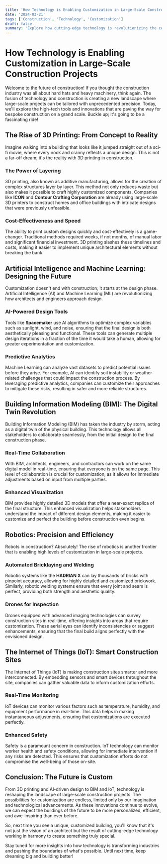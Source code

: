 ```yaml
---
title: 'How Technology is Enabling Customization in Large-Scale Construction Projects'
date: '2024-03-21'
tags: ['Construction', 'Technology', 'Customization']
draft: false
summary: 'Explore how cutting-edge technology is revolutionizing the construction industry by enabling unprecedented levels of customization, from 3D printing to AI-powered design.'
---
```


# How Technology is Enabling Customization in Large-Scale Construction Projects

Welcome to the future of construction! If you thought the construction industry was all about hard hats and heavy machinery, think again. The fusion of technology and construction is creating a new landscape where large-scale projects can be tailored with unprecedented precision. Today, we'll explore the high-tech tools and innovations that are paving the way for bespoke construction on a grand scale. Buckle up; it's going to be a fascinating ride!

## The Rise of 3D Printing: From Concept to Reality

Imagine walking into a building that looks like it jumped straight out of a sci-fi movie, where every nook and cranny reflects a unique design. This is not a far-off dream; it's the reality with 3D printing in construction.

### The Power of Layering

3D printing, also known as additive manufacturing, allows for the creation of complex structures layer by layer. This method not only reduces waste but also makes it possible to craft highly customized components. Companies like **ICON** and **Contour Crafting Corporation** are already using large-scale 3D printers to construct homes and office buildings with intricate designs that were previously unfeasible.

### Cost-Effectiveness and Speed

The ability to print custom designs quickly and cost-effectively is a game-changer. Traditional methods required weeks, if not months, of manual labor and significant financial investment. 3D printing slashes these timelines and costs, making it easier to implement unique architectural elements without breaking the bank.

## Artificial Intelligence and Machine Learning: Designing the Future

Customization doesn't end with construction; it starts at the design phase. Artificial Intelligence (AI) and Machine Learning (ML) are revolutionizing how architects and engineers approach design.

### AI-Powered Design Tools

Tools like **Spacemaker** use AI algorithms to optimize complex variables such as sunlight, wind, and noise, ensuring that the final design is both aesthetically pleasing and functional. These tools can generate multiple design iterations in a fraction of the time it would take a human, allowing for greater experimentation and customization.

### Predictive Analytics

Machine Learning can analyze vast datasets to predict potential issues before they arise. For example, AI can identify soil instability or weather-related challenges that could impact the construction process. By leveraging predictive analytics, companies can customize their approaches to mitigate these risks, resulting in safer and more reliable structures.

## Building Information Modeling (BIM): The Digital Twin Revolution

Building Information Modeling (BIM) has taken the industry by storm, acting as a digital twin of the physical building. This technology allows all stakeholders to collaborate seamlessly, from the initial design to the final construction phase.

### Real-Time Collaboration

With BIM, architects, engineers, and contractors can work on the same digital model in real-time, ensuring that everyone is on the same page. This level of collaboration is crucial for customization, as it allows for immediate adjustments based on input from multiple parties.

### Enhanced Visualization

BIM provides highly detailed 3D models that offer a near-exact replica of the final structure. This enhanced visualization helps stakeholders understand the impact of different design elements, making it easier to customize and perfect the building before construction even begins.

## Robotics: Precision and Efficiency

Robots in construction? Absolutely! The rise of robotics is another frontier that is enabling high levels of customization in large-scale projects.

### Automated Bricklaying and Welding

Robotic systems like the **HADRIAN X** can lay thousands of bricks with pinpoint accuracy, allowing for highly detailed and customized brickwork. Similarly, robotic welding systems ensure that every joint and seam is perfect, providing both strength and aesthetic quality.

### Drones for Inspection

Drones equipped with advanced imaging technologies can survey construction sites in real-time, offering insights into areas that require customization. These aerial eyes can identify inconsistencies or suggest enhancements, ensuring that the final build aligns perfectly with the envisioned design.

## The Internet of Things (IoT): Smart Construction Sites

The Internet of Things (IoT) is making construction sites smarter and more interconnected. By embedding sensors and smart devices throughout the site, companies can gather valuable data to inform customization efforts.

### Real-Time Monitoring

IoT devices can monitor various factors such as temperature, humidity, and equipment performance in real-time. This data helps in making instantaneous adjustments, ensuring that customizations are executed perfectly.

### Enhanced Safety

Safety is a paramount concern in construction. IoT technology can monitor worker health and safety conditions, allowing for immediate intervention if any risks are detected. This ensures that customization efforts do not compromise the well-being of those on-site.

## Conclusion: The Future is Custom

From 3D printing and AI-driven design to BIM and IoT, technology is reshaping the landscape of large-scale construction projects. The possibilities for customization are endless, limited only by our imagination and technological advancements. As these innovations continue to evolve, we can expect the buildings of the future to be more personalized, efficient, and awe-inspiring than ever before.

So, next time you see a unique, customized building, you'll know that it's not just the vision of an architect but the result of cutting-edge technology working in harmony to create something truly special.

Stay tuned for more insights into how technology is transforming industries and pushing the boundaries of what's possible. Until next time, keep dreaming big and building better!